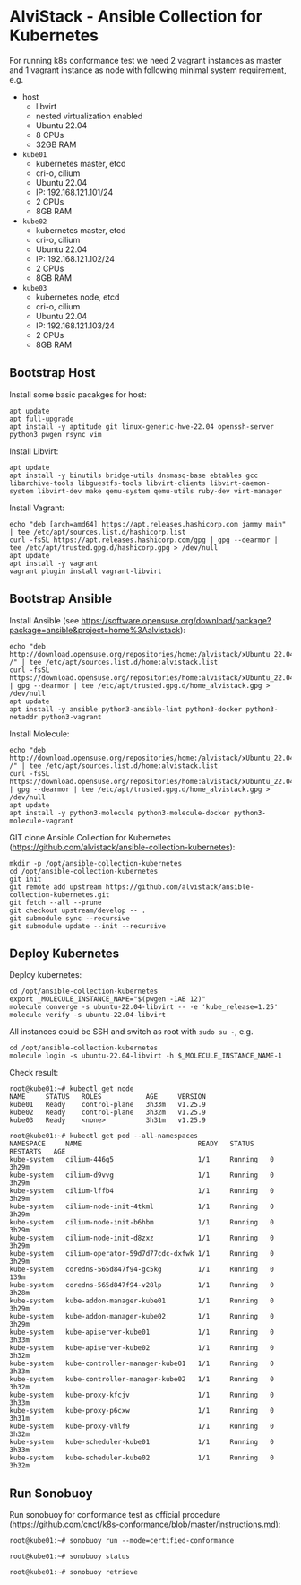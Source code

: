 # AlviStack - Ansible Collection for Kubernetes

For running k8s conformance test we need 2 vagrant instances as master
and 1 vagrant instance as node with following minimal system
requirement, e.g.

-   host
    -   libvirt
    -   nested virtualization enabled
    -   Ubuntu 22.04
    -   8 CPUs
    -   32GB RAM
-   `kube01`
    -   kubernetes master, etcd
    -   cri-o, cilium
    -   Ubuntu 22.04
    -   IP: 192.168.121.101/24
    -   2 CPUs
    -   8GB RAM
-   `kube02`
    -   kubernetes master, etcd
    -   cri-o, cilium
    -   Ubuntu 22.04
    -   IP: 192.168.121.102/24
    -   2 CPUs
    -   8GB RAM
-   `kube03`
    -   kubernetes node, etcd
    -   cri-o, cilium
    -   Ubuntu 22.04
    -   IP: 192.168.121.103/24
    -   2 CPUs
    -   8GB RAM

## Bootstrap Host

Install some basic pacakges for host:

    apt update
    apt full-upgrade
    apt install -y aptitude git linux-generic-hwe-22.04 openssh-server python3 pwgen rsync vim

Install Libvirt:

    apt update
    apt install -y binutils bridge-utils dnsmasq-base ebtables gcc libarchive-tools libguestfs-tools libvirt-clients libvirt-daemon-system libvirt-dev make qemu-system qemu-utils ruby-dev virt-manager

Install Vagrant:

    echo "deb [arch=amd64] https://apt.releases.hashicorp.com jammy main" | tee /etc/apt/sources.list.d/hashicorp.list
    curl -fsSL https://apt.releases.hashicorp.com/gpg | gpg --dearmor | tee /etc/apt/trusted.gpg.d/hashicorp.gpg > /dev/null
    apt update
    apt install -y vagrant
    vagrant plugin install vagrant-libvirt

## Bootstrap Ansible

Install Ansible (see
<https://software.opensuse.org/download/package?package=ansible&project=home%3Aalvistack>):

    echo "deb http://download.opensuse.org/repositories/home:/alvistack/xUbuntu_22.04/ /" | tee /etc/apt/sources.list.d/home:alvistack.list
    curl -fsSL https://download.opensuse.org/repositories/home:alvistack/xUbuntu_22.04/Release.key | gpg --dearmor | tee /etc/apt/trusted.gpg.d/home_alvistack.gpg > /dev/null
    apt update
    apt install -y ansible python3-ansible-lint python3-docker python3-netaddr python3-vagrant

Install Molecule:

    echo "deb http://download.opensuse.org/repositories/home:/alvistack/xUbuntu_22.04/ /" | tee /etc/apt/sources.list.d/home:alvistack.list
    curl -fsSL https://download.opensuse.org/repositories/home:alvistack/xUbuntu_22.04/Release.key | gpg --dearmor | tee /etc/apt/trusted.gpg.d/home_alvistack.gpg > /dev/null
    apt update
    apt install -y python3-molecule python3-molecule-docker python3-molecule-vagrant

GIT clone Ansible Collection for Kubernetes
(<https://github.com/alvistack/ansible-collection-kubernetes>):

    mkdir -p /opt/ansible-collection-kubernetes
    cd /opt/ansible-collection-kubernetes
    git init
    git remote add upstream https://github.com/alvistack/ansible-collection-kubernetes.git
    git fetch --all --prune
    git checkout upstream/develop -- .
    git submodule sync --recursive
    git submodule update --init --recursive

## Deploy Kubernetes

Deploy kubernetes:

    cd /opt/ansible-collection-kubernetes
    export _MOLECULE_INSTANCE_NAME="$(pwgen -1AB 12)"
    molecule converge -s ubuntu-22.04-libvirt -- -e 'kube_release=1.25'
    molecule verify -s ubuntu-22.04-libvirt

All instances could be SSH and switch as root with `sudo su -`, e.g.

    cd /opt/ansible-collection-kubernetes
    molecule login -s ubuntu-22.04-libvirt -h $_MOLECULE_INSTANCE_NAME-1

Check result:

    root@kube01:~# kubectl get node
    NAME     STATUS   ROLES           AGE     VERSION
    kube01   Ready    control-plane   3h33m   v1.25.9
    kube02   Ready    control-plane   3h32m   v1.25.9
    kube03   Ready    <none>          3h31m   v1.25.9

    root@kube01:~# kubectl get pod --all-namespaces
    NAMESPACE     NAME                             READY   STATUS    RESTARTS   AGE
    kube-system   cilium-446g5                     1/1     Running   0          3h29m
    kube-system   cilium-d9vvg                     1/1     Running   0          3h29m
    kube-system   cilium-lffb4                     1/1     Running   0          3h29m
    kube-system   cilium-node-init-4tkml           1/1     Running   0          3h29m
    kube-system   cilium-node-init-b6hbm           1/1     Running   0          3h29m
    kube-system   cilium-node-init-d8zxz           1/1     Running   0          3h29m
    kube-system   cilium-operator-59d7d77cdc-dxfwk 1/1     Running   0          3h29m
    kube-system   coredns-565d847f94-gc5kg         1/1     Running   0          139m
    kube-system   coredns-565d847f94-v28lp         1/1     Running   0          3h28m
    kube-system   kube-addon-manager-kube01        1/1     Running   0          3h29m
    kube-system   kube-addon-manager-kube02        1/1     Running   0          3h29m
    kube-system   kube-apiserver-kube01            1/1     Running   0          3h33m
    kube-system   kube-apiserver-kube02            1/1     Running   0          3h32m
    kube-system   kube-controller-manager-kube01   1/1     Running   0          3h33m
    kube-system   kube-controller-manager-kube02   1/1     Running   0          3h32m
    kube-system   kube-proxy-kfcjv                 1/1     Running   0          3h33m
    kube-system   kube-proxy-p6cxw                 1/1     Running   0          3h31m
    kube-system   kube-proxy-vhlf9                 1/1     Running   0          3h32m
    kube-system   kube-scheduler-kube01            1/1     Running   0          3h33m
    kube-system   kube-scheduler-kube02            1/1     Running   0          3h32m

## Run Sonobuoy

Run sonobuoy for conformance test as official procedure
(<https://github.com/cncf/k8s-conformance/blob/master/instructions.md>):

    root@kube01:~# sonobuoy run --mode=certified-conformance

    root@kube01:~# sonobuoy status

    root@kube01:~# sonobuoy retrieve
